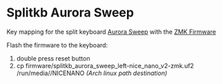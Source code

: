 # Splitkb Aurora Sweep

Key mapping for the split keyboard [Aurora Sweep](https://splitkb.com/products/aurora-sweep) with the [ZMK Firmware](https://zmk.dev/docs)

Flash the firmware to the keyboard:
1. double press reset button
2. cp firmware/splitkb_aurora_sweep_left-nice_nano_v2-zmk.uf2 /run/media/<user>/NICENANO *(Arch linux path destination)*
